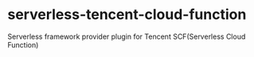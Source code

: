 # serverless-tencent-cloud-function
Serverless framework provider plugin for Tencent SCF(Serverless Cloud Function)
